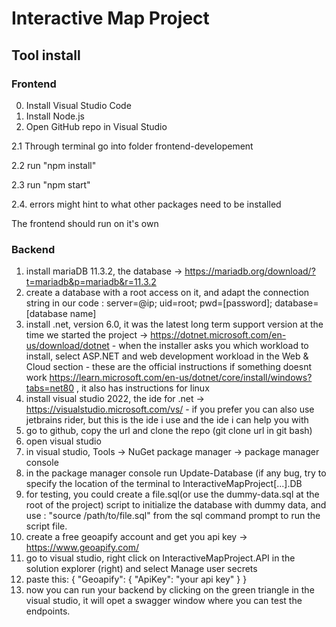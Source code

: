 # Interactive Map Project

## Tool install

### Frontend
0. Install Visual Studio Code 
1. Install Node.js
2. Open GitHub repo in Visual Studio
   
2.1 Through terminal go into folder frontend-developement
   
2.2 run "npm install"

2.3 run "npm start"

2.4. errors might hint to what other packages need to be installed

The frontend should run on it's own

### Backend
1. install mariaDB 11.3.2, the database -> https://mariadb.org/download/?t=mariadb&p=mariadb&r=11.3.2
2. create a database with a root access on it, and adapt the connection string in our code : server=@ip; uid=root; pwd=[password]; database=[database name]
3. install .net, version 6.0, it was the latest long term support version at the time we started the project -> https://dotnet.microsoft.com/en-us/download/dotnet - when the installer asks you which workload to install, select ASP.NET and web development workload in the Web & Cloud section - these are the official instructions if something doesnt work https://learn.microsoft.com/en-us/dotnet/core/install/windows?tabs=net80 , it also has instructions for linux
4. install visual studio 2022, the ide for .net -> https://visualstudio.microsoft.com/vs/ - if you prefer you can also use jetbrains rider, but this is the ide i use and the ide i can help you with
5. go to github, copy the url and clone the repo (git clone url in git bash)
6. open visual studio
7. in visual studio, Tools -> NuGet package manager -> package manager console
8. in the package manager console run Update-Database (if any bug, try to specify the location of the terminal to InteractiveMapProject[...].DB
9. for testing, you could create a file.sql(or use the dummy-data.sql at the root of the project) script to initialize the database with dummy data, and use : "source /path/to/file.sql" from the sql command prompt to run the script
file.
10. create a free geoapify account and get you api key -> https://www.geoapify.com/
11. go to visual studio, right click on InteractiveMapProject.API in the solution explorer (right) and select Manage user secrets
12. paste this:
{
  "Geoapify": {
    "ApiKey": "your api key"
  }
}
13. now you can run your backend by clicking on the green triangle in the visual studio, it will opet a swagger window where you can test the endpoints.
